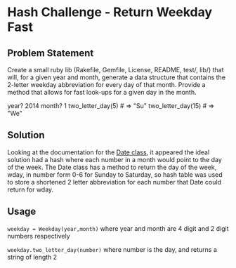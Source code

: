 # Hash Challenge - Return Weekday Fast

## Problem Statement

Create a small ruby lib (Rakefile, Gemfile, License, README, test/, lib/) that will, for a given year and month, generate a data structure that contains the 2-letter weekday abbreviation for every day of that month. Provide a method that allows for fast look-ups for a given day in the month.

year? 2014
month? 1
two_letter_day(5) # => "Su"
two_letter_day(15) # => "We"

## Solution

Looking at the documentation for the [Date class](http://ruby-doc.org/stdlib-2.1.0/libdoc/date/rdoc/Date.html), it appeared the ideal solution had a hash where each number in a month would point to the day of the week. The Date class has a method to return the day of the week, wday, in number form 0-6 for Sunday to Saturday, so hash table was used to store a shortened 2 letter abbreviation for each number that Date could return for wday.

## Usage

`weekday = Weekday(year,month)` where year and month are 4 digit and 2 digit numbers respectively

`weekday.two_letter_day(number)` where number is the day, and returns a string of length 2
